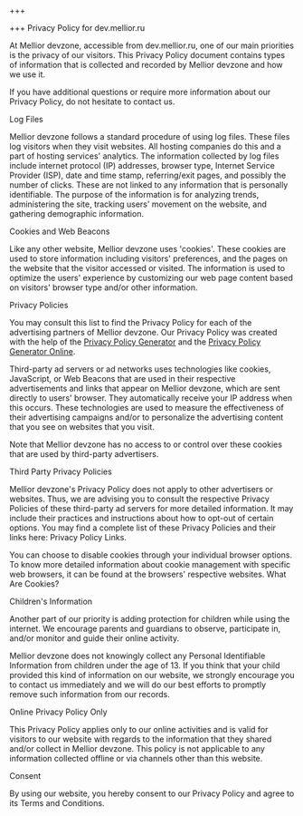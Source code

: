 +++

+++
Privacy Policy for dev.mellior.ru

At Mellior devzone, accessible from dev.mellior.ru, one of our main priorities is the privacy of our visitors. This Privacy Policy document contains types of information that is collected and recorded by Mellior devzone and how we use it.

If you have additional questions or require more information about our Privacy Policy, do not hesitate to contact us.

Log Files

Mellior devzone follows a standard procedure of using log files. These files log visitors when they visit websites. All hosting companies do this and a part of hosting services' analytics. The information collected by log files include internet protocol (IP) addresses, browser type, Internet Service Provider (ISP), date and time stamp, referring/exit pages, and possibly the number of clicks. These are not linked to any information that is personally identifiable. The purpose of the information is for analyzing trends, administering the site, tracking users' movement on the website, and gathering demographic information.

Cookies and Web Beacons

Like any other website, Mellior devzone uses 'cookies'. These cookies are used to store information including visitors' preferences, and the pages on the website that the visitor accessed or visited. The information is used to optimize the users' experience by customizing our web page content based on visitors' browser type and/or other information.

Privacy Policies

You may consult this list to find the Privacy Policy for each of the advertising partners of Mellior devzone. Our Privacy Policy was created with the help of the [Privacy Policy Generator]() and the [Privacy Policy Generator Online]().

Third-party ad servers or ad networks uses technologies like cookies, JavaScript, or Web Beacons that are used in their respective advertisements and links that appear on Mellior devzone, which are sent directly to users' browser. They automatically receive your IP address when this occurs. These technologies are used to measure the effectiveness of their advertising campaigns and/or to personalize the advertising content that you see on websites that you visit.

Note that Mellior devzone has no access to or control over these cookies that are used by third-party advertisers.

Third Party Privacy Policies

Mellior devzone's Privacy Policy does not apply to other advertisers or websites. Thus, we are advising you to consult the respective Privacy Policies of these third-party ad servers for more detailed information. It may include their practices and instructions about how to opt-out of certain options. You may find a complete list of these Privacy Policies and their links here: Privacy Policy Links.

You can choose to disable cookies through your individual browser options. To know more detailed information about cookie management with specific web browsers, it can be found at the browsers' respective websites. What Are Cookies?

Children's Information

Another part of our priority is adding protection for children while using the internet. We encourage parents and guardians to observe, participate in, and/or monitor and guide their online activity.

Mellior devzone does not knowingly collect any Personal Identifiable Information from children under the age of 13. If you think that your child provided this kind of information on our website, we strongly encourage you to contact us immediately and we will do our best efforts to promptly remove such information from our records.

Online Privacy Policy Only

This Privacy Policy applies only to our online activities and is valid for visitors to our website with regards to the information that they shared and/or collect in Mellior devzone. This policy is not applicable to any information collected offline or via channels other than this website.

Consent

By using our website, you hereby consent to our Privacy Policy and agree to its Terms and Conditions.